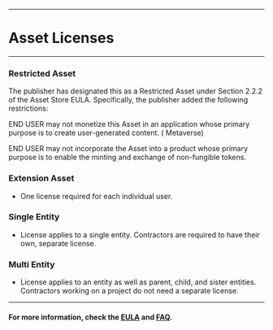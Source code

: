 ____
# Asset Licenses
____

### Restricted Asset
The publisher has designated this as a Restricted Asset under Section 2.2.2 of the Asset Store EULA. Specifically, the
publisher added the following restrictions:

END USER may not monetize this Asset in an application whose primary purpose is to create user-generated content. (
Metaverse)

END USER may not incorporate the Asset into a product whose primary purpose is to enable the minting and exchange of
non-fungible tokens.

### Extension Asset
  * One license required for each individual user.

### Single Entity
  * License applies to a single entity. Contractors are required to have their own, separate license.

### Multi Entity
  * License applies to an entity as well as parent, child, and sister entities. Contractors working on a project do not need a separate license.
____
#### For more information, check the [EULA](https://unity3d.com/legal/as_terms) and [FAQ](https://assetstore.unity.com/browse/eula-faq).